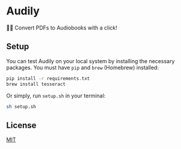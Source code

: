 # Audily
📑🤖 Convert PDFs to Audiobooks with a click!

## Setup
You can test Audily on your local system by installing the necessary packages. You must have `pip` and `brew` (Homebrew) installed:

```bash
pip install -r requirements.txt
brew install tesseract
```

Or simply, run `setup.sh` in your terminal:

```bash
sh setup.sh
```

## License

[MIT](https://github.com/rish-16/Audily/blob/master/LICENSE)